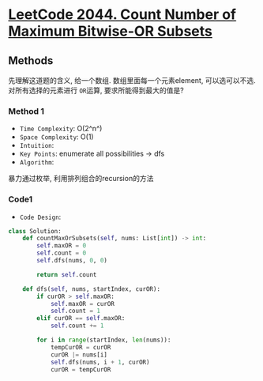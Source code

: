 # [LeetCode 2044. Count Number of Maximum Bitwise-OR Subsets](https://leetcode-cn.com/problems/count-number-of-maximum-bitwise-or-subsets/)

## Methods

先理解这道题的含义, 给一个数组. 数组里面每一个元素element, 可以选可以不选. 对所有选择的元素进行 `OR`运算, 要求所能得到最大的值是?

### Method 1

* `Time Complexity`: O(2^n^)
* `Space Complexity`: O(1)
* `Intuition`:
* `Key Points`: enumerate all possibilities -> dfs
* `Algorithm`:

暴力通过枚举, 利用排列组合的recursion的方法

### Code1

* `Code Design`:

```python
class Solution:
    def countMaxOrSubsets(self, nums: List[int]) -> int:
        self.maxOR = 0
        self.count = 0
        self.dfs(nums, 0, 0)

        return self.count

    def dfs(self, nums, startIndex, curOR):
        if curOR > self.maxOR:
            self.maxOR = curOR
            self.count = 1
        elif curOR == self.maxOR:
            self.count += 1

        for i in range(startIndex, len(nums)):
            tempCurOR = curOR
            curOR |= nums[i]
            self.dfs(nums, i + 1, curOR)
            curOR = tempCurOR
```
